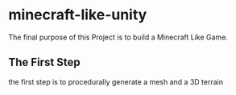 # minecraft-like-unity

The final purpose of this Project is to build a Minecraft Like Game.

## The First Step

the first step is to procedurally generate a mesh and a 3D terrain